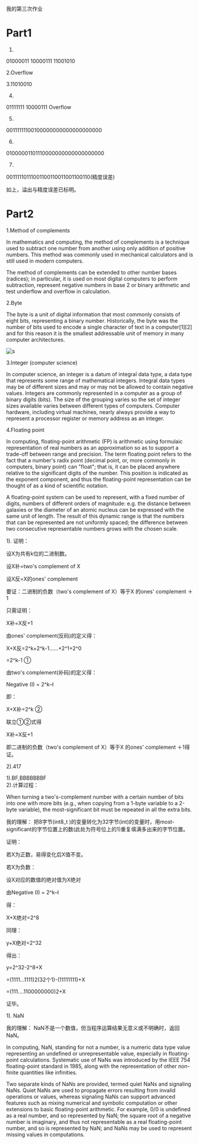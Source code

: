 我的第三次作业

# Part1

1.

01000011
10000111
11001010

2.Overflow

3.11010010

4.
01111111
10000111
Overflow

5.
00111111100100000000000000000000

6.
01000001101110000000000000000000

7.
00111110111001100110011001100110(精度误差)


如上，溢出与精度误差已标明。

# Part2

1.Method of complements

In mathematics and computing, the method of complements is a technique used to subtract one number from another using only addition of positive numbers. This method was commonly used in mechanical calculators and is still used in modern computers. 

The method of complements can be extended to other number bases (radices); in particular, it is used on most digital computers to perform subtraction, represent negative numbers in base 2 or binary arithmetic and test underflow and overflow in calculation.

2.Byte

The byte is a unit of digital information that most commonly consists of eight bits, representing a binary number. Historically, the byte was the number of bits used to encode a single character of text in a computer[1][2] and for this reason it is the smallest addressable unit of memory in many computer architectures. 

![s](https://i.loli.net/2018/09/29/5baf7157bfd11.png)

3.Integer (computer science)


In computer science, an integer is a datum of integral data type, a data type that represents some range of mathematical integers. Integral data types may be of different sizes and may or may not be allowed to contain negative values. Integers are commonly represented in a computer as a group of binary digits (bits). The size of the grouping varies so the set of integer sizes available varies between different types of computers. Computer hardware, including virtual machines, nearly always provide a way to represent a processor register or memory address as an integer. 

4.Floating point

In computing, floating-point arithmetic (FP) is arithmetic using formulaic representation of real numbers as an approximation so as to support a trade-off between range and precision. 
The term floating point refers to the fact that a number's radix point (decimal point, or, more commonly in computers, binary point) can "float"; that is, it can be placed anywhere relative to the significant digits of the number. This position is indicated as the exponent component, and thus the floating-point representation can be thought of as a kind of scientific notation.

A floating-point system can be used to represent, with a fixed number of digits, numbers of different orders of magnitude: e.g. the distance between galaxies or the diameter of an atomic nucleus can be expressed with the same unit of length. The result of this dynamic range is that the numbers that can be represented are not uniformly spaced; the difference between two consecutive representable numbers grows with the chosen scale.

1).
证明：


设X为共有k位的二进制数。


设X补=two's complement of X


设X反=X的ones' complement 

要证：二进制的负数（two's complement of X）等于X 的ones' complement  ＋1

只需证明：

X补=X反+1


由ones' complement(反码)的定义得：


X+X反=2^k+2^k-1......+2^1+2^0

=2^k-1  ①


由two's complement(补码)的定义得：

Negative (I) = 2^k–I

即：

X+X补=2^k  ②

联立①②式得

X补=X反+1

即二进制的负数（two's complement of X）等于X 的ones' complement  ＋1得证。


2).417


1).BF,BBBBBBBF  
2).计算过程：

When turning a two's-complement number with a certain number of bits into one with more bits (e.g., when copying from a 1-byte variable to a 2-byte variable), the most-significant bit must be repeated in all the extra bits.

我的理解：
把8字节(int8_t )的变量转化为32字节(int)的变量时，用most-significant的字节位置上的数(此处为符号位上的1)重复填满多出来的字节位置。

证明：

若X为正数，易得变化后X值不变。

若X为负数：

设X对应的数值的绝对值为X绝对

由Negative (I) = 2^k–I

得：

X+X绝对=2^8

同理：

y+X绝对=2^32

得出：


y=2^32-2^8+X

=(1111...1111)2(32个1)-(11111111)+X

=(111....1100000000)2+X

证毕。


1).
NaN

我的理解：
NaN不是一个数值，但当程序运算结果无意义或不明确时，返回NaN。

In computing, NaN, standing for not a number, is a numeric data type value representing an undefined or unrepresentable value, especially in floating-point calculations. Systematic use of NaNs was introduced by the IEEE 754 floating-point standard in 1985, along with the representation of other non-finite quantities like infinities.

Two separate kinds of NaNs are provided, termed quiet NaNs and signaling NaNs. Quiet NaNs are used to propagate errors resulting from invalid operations or values, whereas signaling NaNs can support advanced features such as mixing numerical and symbolic computation or other extensions to basic floating-point arithmetic. For example, 0/0 is undefined as a real number, and so represented by NaN; the square root of a negative number is imaginary, and thus not representable as a real floating-point number, and so is represented by NaN; and NaNs may be used to represent missing values in computations.
















